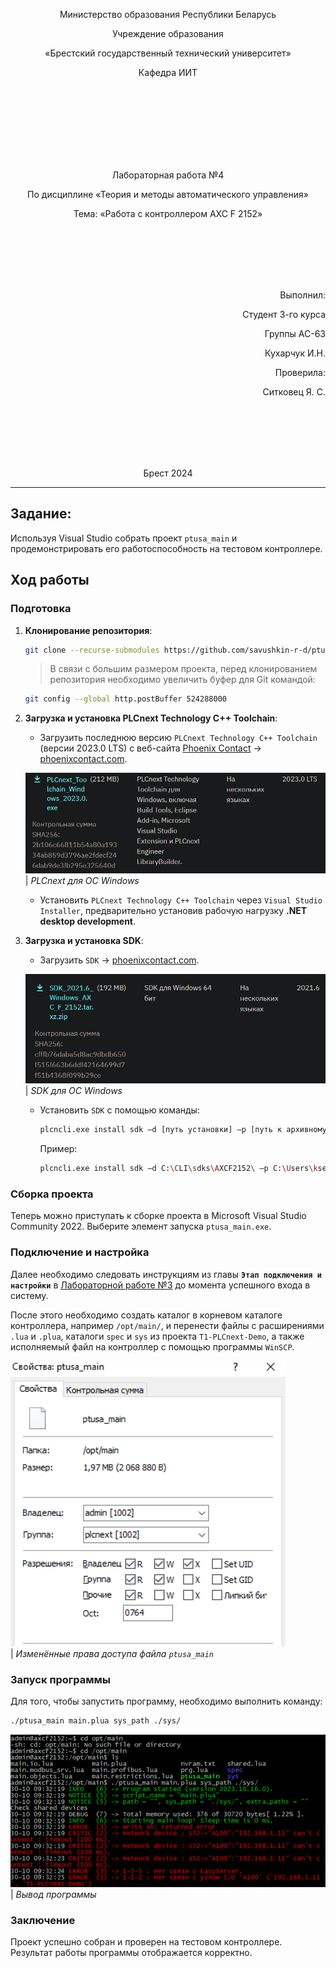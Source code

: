 <p align="center">Министерство образования Республики Беларусь</p>
<p align="center">Учреждение образования</p>
<p align="center">«Брестский государственный технический университет»</p>
<p align="center">Кафедра ИИТ</p>
<br><br><br><br><br><br><br>
<p align="center">Лабораторная работа №4</p>
<p align="center">По дисциплине «Теория и методы автоматического управления»</p>
<p align="center">Тема: «Работа с контроллером AXC F 2152»</p>
<br><br><br><br><br>
<p align="right">Выполнил:</p>
<p align="right">Студент 3-го курса</p>
<p align="right">Группы АС-63</p>
<p align="right">Кухарчук И.Н.</p>
<p align="right">Проверила:</p>
<p align="right">Ситковец Я. С.</p>
<br><br><br><br><br>
<p align="center">Брест 2024</p>

---
## Задание:
Используя Visual Studio собрать проект `ptusa_main` и продемонстрировать его работоспособность на тестовом контроллере.

## Ход работы

### Подготовка

1. **Клонирование репозитория**:
   ```sh
   git clone --recurse-submodules https://github.com/savushkin-r-d/ptusa_main
   ```

   > В связи с большим размером проекта, перед клонированием репозитория необходимо увеличить буфер для Git командой:
   ```sh
   git config --global http.postBuffer 524288000
   ```

2. **Загрузка и установка PLCnext Technology C++ Toolchain**:
   - Загрузить последнюю версию `PLCnext Technology C++ Toolchain` (версии 2023.0 LTS) с веб-сайта [Phoenix Contact](https://www.phoenixcontact.com) -> [phoenixcontact.com](https://www.phoenixcontact.com/ru-lt/produkty/kontroller-axc-f-2152-2404267#downloads-link-target).

   ![](../img/PLCnext.png)
   <br>
   | _PLCnext для ОС Windows_

   - Установить `PLCnext Technology C++ Toolchain` через `Visual Studio Installer`, предварительно установив рабочую нагрузку **.NET desktop development**.

3. **Загрузка и установка SDK**:
   - Загрузить `SDK` -> [phoenixcontact.com](https://www.phoenixcontact.com/ru-lt/produkty/kontroller-axc-f-2152-2404267?type=softw).

   ![](../img/sdk.png)
   <br>
   | _SDK для ОС Windows_

   - Установить `SDK` с помощью команды:
     ```sh
     plcncli.exe install sdk –d [путь установки] –p [путь к архивному файлу]
     ```
     Пример:
     ```sh
     plcncli.exe install sdk –d C:\CLI\sdks\AXCF2152\ –p C:\Users\kseni\Downloads\SDK_for_Windows_64_V_2022_6\pxc-glibc-x86_64-mingw32-axcf2152-image-mingw-cortexa9t2hf-neon-axcf2152-toolchain-2022.6.tar.xz
     ```

### Сборка проекта

Теперь можно приступать к сборке проекта в Microsoft Visual Studio Community 2022. Выберите элемент запуска `ptusa_main.exe`.

### Подключение и настройка

Далее необходимо следовать инструкциям из главы **`Этап подключения и настройки`** в [Лабораторной работе №3](../../task_03/doc/readme.md) до момента успешного входа в систему.

После этого необходимо создать каталог в корневом каталоге контроллера, например `/opt/main/`, и перенести файлы с расширениями `.lua` и `.plua`, каталоги `spec` и `sys` из проекта `T1-PLCnext-Demo`, а также исполняемый файл на контроллер с помощью программы `WinSCP`.

![](../img/file.png)
<br>
| _Изменённые права доступа файла `ptusa_main`_

### Запуск программы

Для того, чтобы запустить программу, необходимо выполнить команду:
```sh
./ptusa_main main.plua sys_path ./sys/
```

![](../img/output.png)
<br>
| _Вывод программы_

### Заключение
Проект успешно собран и проверен на тестовом контроллере. Результат работы программы отображается корректно.